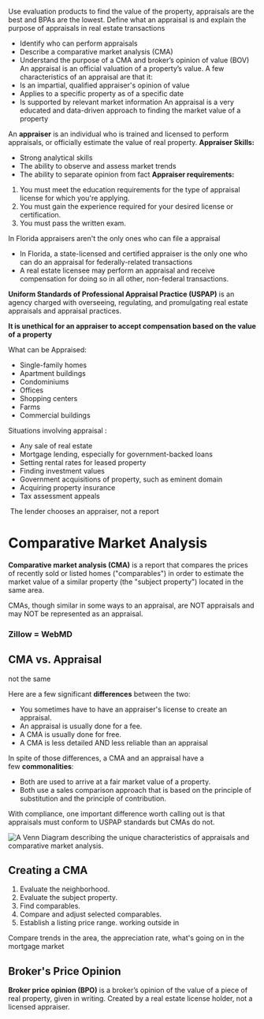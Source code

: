 Use evaluation products to find the value of the property, appraisals are the best and BPAs are the lowest. 
Define what an appraisal is and explain the purpose of appraisals in real estate transactions
- Identify who can perform appraisals
- Describe a comparative market analysis (CMA)
- Understand the purpose of a CMA and broker’s opinion of value (BOV)
An appraisal is an official valuation of a property’s value. A few characteristics of an appraisal are that it:
- Is an impartial, qualified appraiser's opinion of value
- Applies to a specific property as of a specific date
- Is supported by relevant market information
An appraisal is a very educated and data-driven approach to finding the market value of a property

An **appraiser** is an individual who is trained and licensed to perform appraisals, or officially estimate the value of real property.
**Appraiser Skills:**
- Strong analytical skills
- The ability to observe and assess market trends
- The ability to separate opinion from fact
**Appraiser requirements:**
1. You must meet the education requirements for the type of appraisal license for which you're applying.
2. You must gain the experience required for your desired license or certification.
3. You must pass the written exam.

In Florida appraisers aren't the only ones who can file a appraisal 
- In Florida, a state-licensed and certified appraiser is the only one who can do an appraisal for federally-related transactions
- A real estate licensee may perform an appraisal and receive compensation for doing so in all other, non-federal transactions.

**Uniform Standards of Professional Appraisal Practice (USPAP)** is an agency charged with overseeing, regulating, and promulgating real estate appraisals and appraisal practices.

**It is unethical for an appraiser to accept compensation based on the value of a property**

What can be Appraised: 
- Single-family homes
- Apartment buildings
- Condominiums
- Offices
- Shopping centers
- Farms
- Commercial buildings

Situations involving appraisal :
- Any sale of real estate
- Mortgage lending, especially for government-backed loans
- Setting rental rates for leased property
- Finding investment values
- Government acquisitions of property, such as eminent domain
- Acquiring property insurance
- Tax assessment appeals

 The lender chooses an appraiser, not a report

# Comparative Market Analysis

**Comparative market analysis (CMA)** is a report that compares the prices of recently sold or listed homes ("comparables") in order to estimate the market value of a similar property (the "subject property") located in the same area.

CMAs, though similar in some ways to an appraisal, are NOT appraisals and may NOT be represented as an appraisal.

### Zillow = WebMD


## CMA vs. Appraisal
not the same

Here are a few significant **differences** between the two:
- You sometimes have to have an appraiser's license to create an appraisal.
- An appraisal is usually done for a fee.
- A CMA is usually done for free.
- A CMA is less detailed AND less reliable than an appraisal

In spite of those differences, a CMA and an appraisal have a few **commonalities**:
- Both are used to arrive at a fair market value of a property.
- Both use a sales comparison approach that is based on the principle of substitution and the principle of contribution.

With compliance, one important difference worth calling out is that appraisals must conform to USPAP standards but CMAs do not.

![A Venn Diagram describing the unique characteristics of appraisals and comparative market analysis.](https://d1u7daj727sadp.cloudfront.net/images/FL.PL_AppraisalCMA_CEP226.png)


## Creating a CMA
1. Evaluate the neighborhood.
2. Evaluate the subject property.
3. Find comparables.
4. Compare and adjust selected comparables.
5. Establish a listing price range.
working outside in 

Compare trends in the area, the appreciation rate, what's going on in the mortgage market

## Broker's Price Opinion

**Broker price opinion (BPO)** is a broker’s opinion of the value of a piece of real property, given in writing.
Created by a real estate license holder, not a licensed appraiser.

